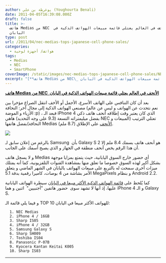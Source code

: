 ```yaml
---
author: يوغرطة بن علي (Youghourta Benali)
date: 2011-04-05T16:39:08.000Z
draft: false
title: >-
  هاتف Medias من NEC  الأنحف في العالم يعتلي قائمة مبيعات الهواتف الذكية في
  اليابان 
type: post
url: /2011/04/nec-medias-tops-japanese-cell-phone-sales/
categories:
  - هواتف/ أجهزة لوحية
tags:
  - Medias
  - NEC
  - SmartPhone
coverImage: /static/images/nec-medias-tops-japanese-cell-phone-sales/NEC-Medias-N-04C.jpg
excerpt: "[**هاتف Medias من NEC\_ الأنحف في العالم يعتلي قائمة مبيعات الهواتف الذكية في اليابان**](https://www.it-scoop.com/2011/04/nec-medias-tops-japanese-cell-phone-sales/)\n\nبعد أن كان التنافس على الهاتف الأسرع، الأجمل أو الأخف انتقل الصراع مؤخرا بين مصنعي الهواتف الذكية إلى مجال آخر: النحافة (نعم نتحدث عن الهواتف و ليس"
---
```

[**هاتف Medias من NEC  الأنحف في العالم يعتلي قائمة مبيعات الهواتف الذكية في اليابان**](https://www.it-scoop.com/2011/04/nec-medias-tops-japanese-cell-phone-sales/)

بعد أن كان التنافس على الهاتف الأسرع، الأجمل أو الأخف انتقل الصراع مؤخرا بين مصنعي الهواتف الذكية إلى مجال آخر: النحافة (نعم نتحدث عن الهواتف و ليس عن عالم الأزياء و الموضة :p) ، فبعد الـ iPhone 4 الذي كان يعتبر وقت إطلاقه أنحف هاتف ذكي بفضل ميليمتراته التسعة (9.3 على وجه التحديد) هاهي NEC تعتلي الترتيب (المبيعات و النحافة)بفضل هاتفها Medias [الأنحف](http://phandroid.com/2011/04/01/thin-wins-according-to-nec-medias-japanese-sales-performance/) على الإطلاق (8.7 ملم).

![](/static/images/nec-medias-tops-japanese-cell-phone-sales/NEC-Medias-N-04C.jpg)

بالرغم من إعلان سابق لـ Samsung  بأن Galaxy S 2 هو أنحف هاتف بسمك 8.4 ملم إلا أن هذا الرقم يخص أنحف منطقة في الجهاز و الذي يصبح أسمك على الجانب.

و لا يسجل هاتف Medias أي حضور خارج السوق اليابانية، حيث يتمتع بمزايا موجهة بشكل أكبر لهذه السوق خصوصا ما تعلق منها بمشاهدة القنوات التلفزيونية، كما أنه يمتلك ميزات أخرى سمحت له بالتربع على مبيعات الهواتف باليابان في الشهر الماضي و يتعلق الأمر بشاشة من 4 بوصات، كاميرا رقمية بدقة 5.1 MegaPixels و بنظام Android 2.2.

كما يُلحظ على [قائمة الهواتف الذكية الأكثر مبيعا في اليابان](http://www.mobilecrunch.com/2011/04/01/nec-medias-worlds-slimmest-smartphone-tops-japanese-cell-phone-sales-charts/) سيطرة الهواتف اليابانية عليها، إذ أنها لا تشهد سوى  حضور هاتفين "أجنبيين"  اثنين و هما iPhone 4 و الـ Galaxy S.

و فيما يلي قائمة الـ TOP 10 للهواتف الأكثر مبيعا في اليابان:

~~~
  1. NEC Medias
  2. iPhone 4 / 16GB
  3. Sharp IS05
  4. iPhone 4 / 32GB
  5. Samsung Galaxy S
  6. Sharp SH009
  7. Toshiba IS04
  8. Panasonic P-07B
  9. Kyocera Kantan Keitai K005
  10. Sharp IS03
~~~

***
